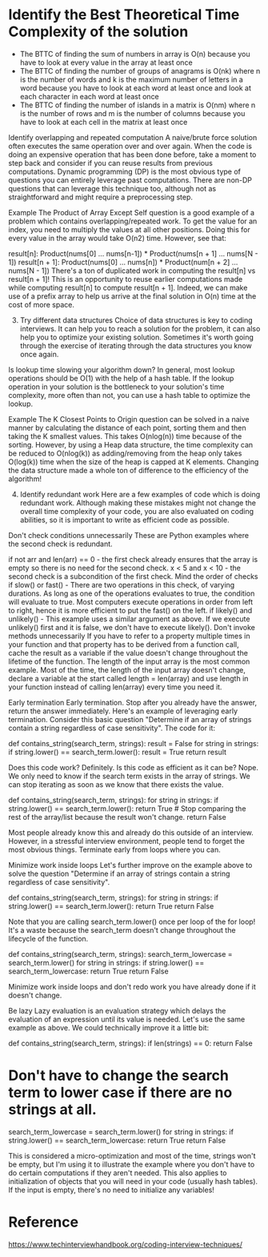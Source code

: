 
# Identify the Best Theoretical Time Complexity of the solution
- The BTTC of finding the sum of numbers in array is O(n) because you have to look at every value in the array at least once
- The BTTC of finding the number of groups of anagrams is O(nk) where n is the number of words and k is the maximum number of letters in a word because you have to look at each word at least once and look at each character in each word at least once
- The BTTC of finding the number of islands in a matrix is O(nm) where n is the number of rows and m is the number of columns because you have to look at each cell in the matrix at least once


 Identify overlapping and repeated computation​
A naive/brute force solution often executes the same operation over and over again. When the code is doing an expensive operation that has been done before, take a moment to step back and consider if you can reuse results from previous computations. Dynamic programming (DP) is the most obvious type of questions you can entirely leverage past computations. There are non-DP questions that can leverage this technique too, although not as straightforward and might require a preprocessing step.

Example​
The Product of Array Except Self question is a good example of a problem which contains overlapping/repeated work. To get the value for an index, you need to multiply the values at all other positions. Doing this for every value in the array would take O(n2) time. However, see that:

result[n]: Product(nums[0] … nums[n-1]) * Product(nums[n + 1] … nums[N - 1])
result[n + 1]: Product(nums[0] … nums[n]) * Product(num[n + 2] … nums[N - 1])
There's a ton of duplicated work in computing the result[n] vs result[n + 1]! This is an opportunity to reuse earlier computations made while computing result[n] to compute result[n + 1]. Indeed, we can make use of a prefix array to help us arrive at the final solution in O(n) time at the cost of more space.

3. Try different data structures​
Choice of data structures is key to coding interviews. It can help you to reach a solution for the problem, it can also help you to optimize your existing solution. Sometimes it's worth going through the exercise of iterating through the data structures you know once again.

Is lookup time slowing your algorithm down? In general, most lookup operations should be O(1) with the help of a hash table. If the lookup operation in your solution is the bottleneck to your solution's time complexity, more often than not, you can use a hash table to optimize the lookup.

Example​
The K Closest Points to Origin question can be solved in a naive manner by calculating the distance of each point, sorting them and then taking the K smallest values. This takes O(nlog(n)) time because of the sorting. However, by using a Heap data structure, the time complexity can be reduced to O(nlog(k)) as adding/removing from the heap only takes O(log(k)) time when the size of the heap is capped at K elements. Changing the data structure made a whole ton of difference to the efficiency of the algorithm!

4. Identify redundant work​
Here are a few examples of code which is doing redundant work. Although making these mistakes might not change the overall time complexity of your code, you are also evaluated on coding abilities, so it is important to write as efficient code as possible.

Don't check conditions unnecessarily​
These are Python examples where the second check is redundant.

if not arr and len(arr) == 0 - the first check already ensures that the array is empty so there is no need for the second check.
x < 5 and x < 10 - the second check is a subcondition of the first check.
Mind the order of checks​
if slow() or fast() - There are two operations in this check, of varying durations. As long as one of the operations evaluates to true, the condition will evaluate to true. Most computers execute operations in order from left to right, hence it is more efficient to put the fast() on the left.
if likely() and unlikely() - This example uses a similar argument as above. If we execute unlikely() first and it is false, we don't have to execute likely().
Don't invoke methods unnecessarily​
If you have to refer to a property multiple times in your function and that property has to be derived from a function call, cache the result as a variable if the value doesn't change throughout the lifetime of the function. The length of the input array is the most common example. Most of the time, the length of the input array doesn't change, declare a variable at the start called length = len(array) and use length in your function instead of calling len(array) every time you need it.

Early termination​
Early termination. Stop after you already have the answer, return the answer immediately. Here's an example of leveraging early termination. Consider this basic question "Determine if an array of strings contain a string regardless of case sensitivity". The code for it:

def contains_string(search_term, strings):
  result = False
  for string in strings:
    if string.lower() == search_term.lower():
      result = True
  return result


Does this code work? Definitely. Is this code as efficient as it can be? Nope. We only need to know if the search term exists in the array of strings. We can stop iterating as soon as we know that there exists the value.

def contains_string(search_term, strings):
  for string in strings:
    if string.lower() == search_term.lower():
      return True # Stop comparing the rest of the array/list because the result won't change.
  return False


Most people already know this and already do this outside of an interview. However, in a stressful interview environment, people tend to forget the most obvious things. Terminate early from loops where you can.

Minimize work inside loops​
Let's further improve on the example above to solve the question "Determine if an array of strings contain a string regardless of case sensitivity".

def contains_string(search_term, strings):
  for string in strings:
    if string.lower() == search_term.lower():
      return True
  return False


Note that you are calling search_term.lower() once per loop of the for loop! It's a waste because the search_term doesn't change throughout the lifecycle of the function.

def contains_string(search_term, strings):
  search_term_lowercase = search_term.lower()
  for string in strings:
    if string.lower() == search_term_lowercase:
      return True
  return False


Minimize work inside loops and don't redo work you have already done if it doesn't change.

Be lazy​
Lazy evaluation is an evaluation strategy which delays the evaluation of an expression until its value is needed. Let's use the same example as above. We could technically improve it a little bit:

def contains_string(search_term, strings):
  if len(strings) == 0:
    return False
  # Don't have to change the search term to lower case if there are no strings at all.
  search_term_lowercase = search_term.lower()
  for string in strings:
    if string.lower() == search_term_lowercase:
      return True
  return False


This is considered a micro-optimization and most of the time, strings won't be empty, but I'm using it to illustrate the example where you don't have to do certain computations if they aren't needed. This also applies to initialization of objects that you will need in your code (usually hash tables). If the input is empty, there's no need to initialize any variables!


# Reference
https://www.techinterviewhandbook.org/coding-interview-techniques/